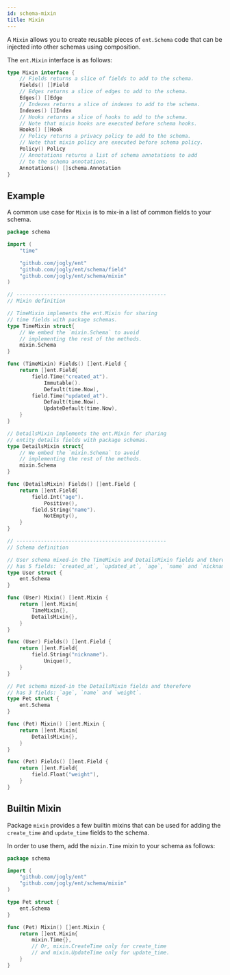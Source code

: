 ```yaml
---
id: schema-mixin
title: Mixin
---
```


A `Mixin` allows you to create reusable pieces of `ent.Schema` code that can be injected into other schemas
using composition.

The `ent.Mixin` interface is as follows:

```go
type Mixin interface {
	// Fields returns a slice of fields to add to the schema.
	Fields() []Field
	// Edges returns a slice of edges to add to the schema.
	Edges() []Edge
	// Indexes returns a slice of indexes to add to the schema.
	Indexes() []Index
	// Hooks returns a slice of hooks to add to the schema.
	// Note that mixin hooks are executed before schema hooks.
	Hooks() []Hook
	// Policy returns a privacy policy to add to the schema.
	// Note that mixin policy are executed before schema policy.
	Policy() Policy
	// Annotations returns a list of schema annotations to add
	// to the schema annotations.
	Annotations() []schema.Annotation
}
```

## Example

A common use case for `Mixin` is to mix-in a list of common fields to your schema.

```go
package schema

import (
	"time"

	"github.com/jogly/ent"
	"github.com/jogly/ent/schema/field"
	"github.com/jogly/ent/schema/mixin"
)

// -------------------------------------------------
// Mixin definition

// TimeMixin implements the ent.Mixin for sharing
// time fields with package schemas.
type TimeMixin struct{
	// We embed the `mixin.Schema` to avoid
	// implementing the rest of the methods.
	mixin.Schema
}

func (TimeMixin) Fields() []ent.Field {
	return []ent.Field{
		field.Time("created_at").
			Immutable().
			Default(time.Now),
		field.Time("updated_at").
			Default(time.Now).
			UpdateDefault(time.Now),
	}
}

// DetailsMixin implements the ent.Mixin for sharing
// entity details fields with package schemas.
type DetailsMixin struct{
	// We embed the `mixin.Schema` to avoid
	// implementing the rest of the methods.
	mixin.Schema
}

func (DetailsMixin) Fields() []ent.Field {
	return []ent.Field{
		field.Int("age").
			Positive(),
		field.String("name").
			NotEmpty(),
	}
}

// -------------------------------------------------
// Schema definition

// User schema mixed-in the TimeMixin and DetailsMixin fields and therefore
// has 5 fields: `created_at`, `updated_at`, `age`, `name` and `nickname`.
type User struct {
	ent.Schema
}

func (User) Mixin() []ent.Mixin {
	return []ent.Mixin{
		TimeMixin{},
		DetailsMixin{},
	}
}

func (User) Fields() []ent.Field {
	return []ent.Field{
		field.String("nickname").
			Unique(),
	}
}

// Pet schema mixed-in the DetailsMixin fields and therefore
// has 3 fields: `age`, `name` and `weight`.
type Pet struct {
	ent.Schema
}

func (Pet) Mixin() []ent.Mixin {
	return []ent.Mixin{
		DetailsMixin{},
	}
}

func (Pet) Fields() []ent.Field {
	return []ent.Field{
		field.Float("weight"),
	}
}
```

## Builtin Mixin

Package `mixin` provides a few builtin mixins that can be used
for adding the `create_time` and `update_time` fields to the schema.

In order to use them, add the `mixin.Time` mixin to your schema as follows:
```go
package schema

import (
	"github.com/jogly/ent"
	"github.com/jogly/ent/schema/mixin"
)

type Pet struct {
	ent.Schema
}

func (Pet) Mixin() []ent.Mixin {
	return []ent.Mixin{
		mixin.Time{},
		// Or, mixin.CreateTime only for create_time
		// and mixin.UpdateTime only for update_time.
	}
}
```
